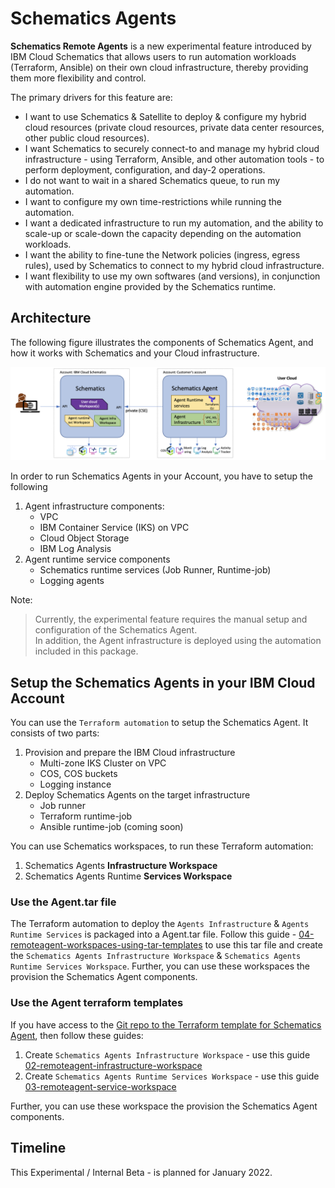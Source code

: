 # Schematics Agents

**Schematics Remote Agents** is a new experimental feature introduced by IBM Cloud Schematics that allows users to run automation workloads (Terraform, Ansible) on their own cloud infrastructure, thereby providing them more flexibility and control. 

The primary drivers for this feature are:

- I want to use Schematics & Satellite to deploy & configure my hybrid cloud resources (private cloud resources, private data center resources, other public cloud resources).
- I want Schematics to securely connect-to and manage my hybrid cloud infrastructure - using Terraform, Ansible, and other automation tools - to perform deployment, configuration, and day-2 operations.
- I do not want to wait in a shared Schematics queue, to run my automation.
- I want to configure my own time-restrictions while running the automation.
- I want a dedicated infrastructure to run my automation, and the ability to scale-up or scale-down the capacity depending on the automation workloads.
- I want the ability to fine-tune the Network policies (ingress, egress rules), used by Schematics to connect to my hybrid cloud infrastructure.
- I want flexibility to use my own softwares (and versions), in conjunction with automation engine provided by the Schematics runtime.

## Architecture

The following figure illustrates the components of Schematics Agent, and how it works with Schematics and your Cloud infrastructure.

![Agent blueprint](agent-blueprint.png)

In order to run Schematics Agents in your Account, you have to setup the following 
1. Agent infrastructure components:
   * VPC
   * IBM Container Service (IKS) on VPC
   * Cloud Object Storage
   * IBM Log Analysis
2. Agent runtime service components
   * Schematics runtime services (Job Runner, Runtime-job)
   * Logging agents
      <!-- // todo: - Do we need to add the secrets manager here  -->

Note: 
> Currently, the experimental feature requires the manual setup and configuration of the Schematics Agent.  
> In addition, the Agent infrastructure is deployed using the automation included in this package.

## Setup the Schematics Agents in your IBM Cloud Account

You can use the `Terraform automation` to setup the Schematics Agent.  It consists of two parts:
1. Provision and prepare the IBM Cloud infrastructure 
   * Multi-zone IKS Cluster on VPC
   * COS, COS buckets
   * Logging instance
2. Deploy Schematics Agents on the target infrastructure
   * Job runner
   * Terraform runtime-job
   * Ansible runtime-job (coming soon)
   
You can use Schematics workspaces, to run these Terraform automation:
1. Schematics Agents **Infrastructure Workspace**
2. Schematics Agents Runtime **Services Workspace**

### Use the Agent.tar file

The Terraform automation to deploy the `Agents Infrastructure` & `Agents Runtime Services` is packaged into a Agent.tar file.  Follow this guide - [04-remoteagent-workspaces-using-tar-templates](https://github.ibm.com/schematics-solution/schematics-remote-agents/blob/master/docs/04-remoteagent-workspaces-using-tar-templates.md) to use this tar file and create the `Schematics Agents Infrastructure Workspace` & `Schematics Agents Runtime Services Workspace`.  Further, you can use these workspaces the provision the Schematics Agent components.

### Use the Agent terraform templates

If you have access to the [Git repo to the Terraform template for Schematics Agent](https://github.ibm.com/schematics-solution/schematics-remote-agents/tree/master/templates), then follow these guides:
1. Create `Schematics Agents Infrastructure Workspace` - use this guide [02-remoteagent-infrastructure-workspace](https://github.ibm.com/schematics-solution/schematics-remote-agents/blob/master/docs/02-remoteagent-infrastructure-workspace.md)
2. Create `Schematics Agents Runtime Services Workspace` - use this guide [03-remoteagent-service-workspace](https://github.ibm.com/schematics-solution/schematics-remote-agents/blob/master/docs/03-remoteagent-service-workspace.md)

Further, you can use these workspace the provision the Schematics Agent components.

## Timeline
This Experimental / Internal Beta - is planned for January 2022.

